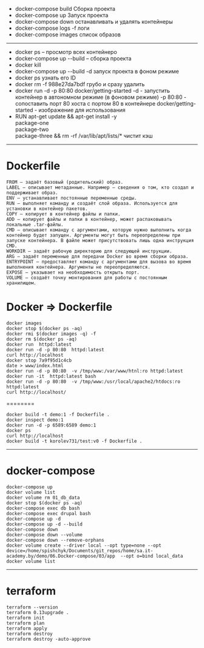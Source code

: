 * docker-compose build Сборка проекта
* docker-compose up Запуск проекта
* docker-compose down останавливать и удалять контейнеры
* docker-compose logs -f логи
* docker-compose images список образов

-----------
* docker ps – просмотр всех контейнеро
* docker-compose up --build – сборка проекта
* docker kill
* docker-compose up --build -d запуск проекта в фоном режиме
* docker ps узнать его ID
* docker rm -f 988e27da7bdf  грубо и сразу удалить
* docker run -d -p 80:80 docker/getting-started
    -d - запустить контейнер в автономном режиме (в фоновом режиме)
     -p 80:80 - сопоставить порт 80 хоста с портом 80 в контейнере
      docker/getting-started - изображение для использования
* RUN apt-get update && apt-get install -y \
    package-one \
    package-two \
    package-three
 && rm -rf /var/lib/apt/lists/*  чистит кэш

-----------
# Dockerfile
```
FROM — задаёт базовый (родительский) образ.
LABEL — описывает метаданные. Например — сведения о том, кто создал и поддерживает образ.
ENV — устанавливает постоянные переменные среды.
RUN — выполняет команду и создаёт слой образа. Используется для установки в контейнер пакетов.
COPY — копирует в контейнер файлы и папки.
ADD — копирует файлы и папки в контейнер, может распаковывать локальные .tar-файлы.
CMD — описывает команду с аргументами, которую нужно выполнить когда контейнер будет запущен. Аргументы могут быть переопределены при запуске контейнера. В файле может присутствовать лишь одна инструкция CMD.
WORKDIR — задаёт рабочую директорию для следующей инструкции.
ARG — задаёт переменные для передачи Docker во время сборки образа.
ENTRYPOINT — предоставляет команду с аргументами для вызова во время выполнения контейнера. Аргументы не переопределяются.
EXPOSE — указывает на необходимость открыть порт.
VOLUME — создаёт точку монтирования для работы с постоянным хранилищем.
```

# Docker => Dockerfile
```
docker images
docker stop $(docker ps -aq)
docker rmi $(docker images -q) -f
docker rm $(docker ps -aq)
docker run  httpd:latest
docker run -d -p 80:80  httpd:latest
curl http://localhost
docker stop 7a9f95d1c4cb
date > www/index.html
docker run -d -p 80:80  -v /tmp/www:/var/www/htnl:ro httpd:latest
docker run -it  httpd:latest bash
docker run -d -p 80:80  -v /tmp/www:/usr/local/apache2/htdocs:ro httpd:latest
curl http://localhost/
```
========
```
docker build -t demo:1 -f Dockerfile .
docker inspect demo:1
docker run -d -p 6589:6589 demo:1
docker ps
curl http://localhost
docker build -t korolev731/test:v0 -f Dockerfile .
```

-----------
# docker-compose 
```
docker-compose up
docker volume list
docker volume rm 01_db_data
docker stop $(docker ps -aq)
docker-compose exec db bash
docker-compose exec drupal bash
docker-compose up -d
docker-compose up -d --build
docker-compose down
docker-compose down --volume
docker-compose down --remove-orphans
docker volume create --driver local --opt type=none --opt device=/home/spishchyk/Documents/git_repos/home/sa.it-academy.by/demo/06.Docker-compose/03/app  --opt o=bind local_data
docker volume list
```
--------
# terraform 
```
terraform --version
terraform 0.13upgrade .
terraform init
terraform plan
terraform apply
terraform destroy
terraform destroy -auto-approve
```
